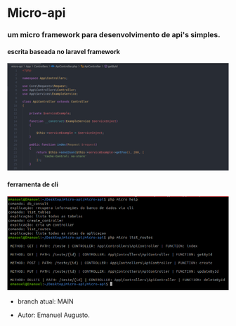 # Micro-api

### um micro framework para desenvolvimento de api's simples.

#### escrita baseada no laravel framework

<img src="print.png">

#### ferramenta de cli

<img src="print2.png">

- branch atual: MAIN

- Autor: Emanuel Augusto.